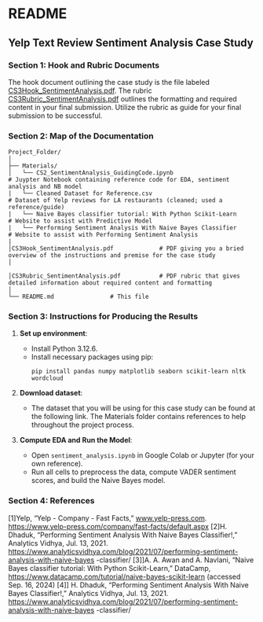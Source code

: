 # README

## Yelp Text Review Sentiment Analysis Case Study



### Section 1: Hook and Rubric Documents
The hook document outlining the case study is the file labeled [CS3Hook_SentimentAnalysis.pdf](/CS3Hook_SentimentAnalysis.pdf). 
The rubric [CS3Rubric_SentimentAnalysis.pdf](/CS3Rubric_SentimentAnalysis.pdf) outlines the formatting and required content in your final submission. Utilize the rubric as guide for your final submission to be successful.

### Section 2: Map of the Documentation
```
Project_Folder/
│
├── Materials/
│   └── CS2_SentimentAnalysis_GuidingCode.ipynb                            # Juypter Notebook containing reference code for EDA, sentiment analysis and NB model
|   └── Cleaned Dataset for Reference.csv                                  # Dataset of Yelp reviews for LA restaurants (cleaned; used a reference/guide)
|   └── Naive Bayes classifier tutorial: With Python Scikit-Learn          # Website to assist with Predictive Model
|   └── Performing Sentiment Analysis With Naive Bayes Classifier          # Website to assist with Performing Sentiment Analysis
|
│CS3Hook_SentimentAnalysis.pdf             # PDF giving you a bried overview of the instructions and premise for the case study
│

│CS3Rubric_SentimentAnalysis.pdf           # PDF rubric that gives detailed information about required content and formatting
│
└── README.md                # This file
```

### Section 3: Instructions for Producing the Results
1. **Set up environment**:
   - Install Python 3.12.6.
   - Install necessary packages using pip:
     ```
     pip install pandas numpy matplotlib seaborn scikit-learn nltk wordcloud
     ```
   
2. **Download dataset**:
   - The dataset that you will be using for this case study can be found at the following link. The Materials folder contains references to help throughout the project process.

3. **Compute EDA and Run the Model**:
   - Open `sentiment_analysis.ipynb` in Google Colab or Jupyter (for your own reference). 
   - Run all cells to preprocess the data, compute VADER sentiment scores, and build the Naive Bayes model.
   
### Section 4: References
[1]Yelp, “Yelp - Company - Fast Facts,” www.yelp-press.com. https://www.yelp-press.com/company/fast-facts/default.aspx
[2]H. Dhaduk, “Performing Sentiment Analysis With Naive Bayes Classifier!,” Analytics
Vidhya, Jul. 13, 2021.
https://www.analyticsvidhya.com/blog/2021/07/performing-sentiment-analysis-with-naive-bayes
-classifier/
[3]]A. A. Awan and A. Navlani, “Naive Bayes classifier tutorial: With Python Scikit-Learn,”
DataCamp, https://www.datacamp.com/tutorial/naive-bayes-scikit-learn (accessed Sep. 16,
2024)
[4]] H. Dhaduk, “Performing Sentiment Analysis With Naive Bayes Classifier!,” Analytics
Vidhya, Jul. 13, 2021.
https://www.analyticsvidhya.com/blog/2021/07/performing-sentiment-analysis-with-naive-bayes
-classifier/
